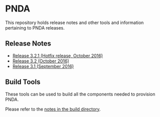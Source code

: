 # PNDA

This repository holds release notes and other tools and information pertaining to PNDA releases.

## Release Notes

- [Release 3.2.1 (Hotfix release, October 2016)](releases/release-note-3.2.1.md)
- [Release 3.2 (October 2016)](releases/release-note-3.2.md)
- [Release 3.1 (September 2016)](releases/release-note-3.1.md) 

## Build Tools

These tools can be used to build all the components needed to provision PNDA. 

Please refer to the [notes in the build directory](build/README.md).
 


